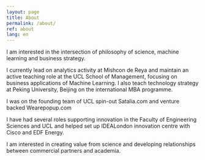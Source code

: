 ```yaml
---
layout: page
title: About
permalink: /about/
ref: about
lang: en
---
```



I am interested in the intersection of philosophy of science, machine learning and business strategy.

I currently lead on analytics activity at Mishcon de Reya and maintain an active teaching role at the UCL School of Management, focusing on business applications of Machine Learning. I also teach technology strategy at Peking University, Beijing on the international MBA programme.

I was on the founding team of UCL spin-out Satalia.com and venture backed Wearepopup.com

I have had several roles supporting innovation in the Faculty of Engineering Sciences and UCL and helped set up IDEALondon innovation centre with Cisco and EDF Energy.

I am interested in creating value from science and developing relationships between commercial partners and academia.

